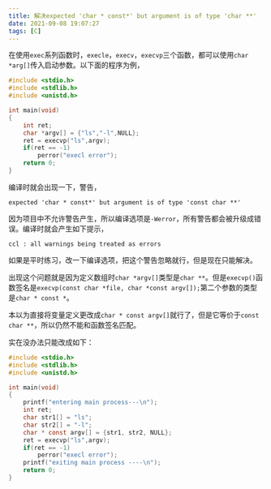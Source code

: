 ```yaml
---
title: 解决expected 'char * const*' but argument is of type 'char **'
date: 2021-09-08 19:07:27
tags: [C]
---
```

在使用`exec`系列函数时，`execle`，`execv`，`execvp`三个函数，都可以使用`char *arg[]`传入启动参数。以下面的程序为例，
```c
#include <stdio.h>
#include <stdlib.h>
#include <unistd.h>

int main(void)
{
    int ret;
    char *argv[] = {"ls","-l",NULL};
    ret = execvp("ls",argv);
    if(ret == -1)
        perror("execl error");
    return 0;
}
```
编译时就会出现一下，警告，
```
expected 'char * const*' but argument is of type 'const char **'
```

因为项目中不允许警告产生，所以编译选项是`-Werror`，所有警告都会被升级成错误。编译时就会产生如下提示，

```shell
ccl : all warnings being treated as errors
```

如果是平时练习，改一下编译选项，把这个警告忽略就行，但是现在只能解决。

出现这个问题就是因为定义数组时`char *argv[]`类型是`char **`。但是`execvp()`函数签名是`execvp(const char *file, char *const argv[]);`第二个参数的类型是`char * const *`。

本以为直接将变量定义更改成`char * const argv[]`就行了，但是它等价于`const char **`，所以仍然不能和函数签名匹配。

实在没办法只能改成如下：
```c
#include <stdio.h>
#include <stdlib.h>
#include <unistd.h>

int main(void)
{
    printf("entering main process---\n");
    int ret;
    char str1[] = "ls";
    char str2[] = "-l";
    char * const argv[] = {str1, str2, NULL};
    ret = execvp("ls",argv);
    if(ret == -1)
        perror("execl error");
    printf("exiting main process ----\n");
    return 0;
}
```
